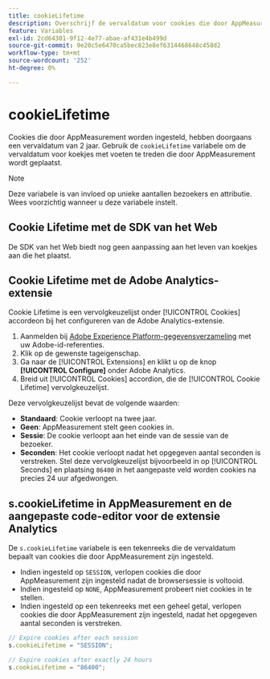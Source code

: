 ```yaml
---
title: cookieLifetime
description: Overschrijf de vervaldatum voor cookies die door AppMeasurement worden gemaakt.
feature: Variables
exl-id: 2cd64301-9f12-4e77-abae-af431e4b499d
source-git-commit: 9e20c5e6470ca5bec823e8ef6314468648c458d2
workflow-type: tm+mt
source-wordcount: '252'
ht-degree: 0%

---
```


# cookieLifetime

Cookies die door AppMeasurement worden ingesteld, hebben doorgaans een vervaldatum van 2 jaar. Gebruik de `cookieLifetime` variabele om de vervaldatum voor koekjes met voeten te treden die door AppMeasurement wordt geplaatst.

>[!NOTE]
>
>Deze variabele is van invloed op unieke aantallen bezoekers en attributie. Wees voorzichtig wanneer u deze variabele instelt.

## Cookie Lifetime met de SDK van het Web

De SDK van het Web biedt nog geen aanpassing aan het leven van koekjes aan die het plaatst.

## Cookie Lifetime met de Adobe Analytics-extensie

Cookie Lifetime is een vervolgkeuzelijst onder [!UICONTROL Cookies] accordeon bij het configureren van de Adobe Analytics-extensie.

1. Aanmelden bij [Adobe Experience Platform-gegevensverzameling](https://experience.adobe.com/data-collection) met uw Adobe-id-referenties.
1. Klik op de gewenste tageigenschap.
1. Ga naar de [!UICONTROL Extensions] en klikt u op de knop **[!UICONTROL Configure]** onder Adobe Analytics.
1. Breid uit [!UICONTROL Cookies] accordion, die de [!UICONTROL Cookie Lifetime] vervolgkeuzelijst.

Deze vervolgkeuzelijst bevat de volgende waarden:

* **Standaard**: Cookie verloopt na twee jaar.
* **Geen**: AppMeasurement stelt geen cookies in.
* **Sessie**: De cookie verloopt aan het einde van de sessie van de bezoeker.
* **Seconden**: Het cookie verloopt nadat het opgegeven aantal seconden is verstreken. Stel deze vervolgkeuzelijst bijvoorbeeld in op [!UICONTROL Seconds] en plaatsing `86400` in het aangepaste veld worden cookies na precies 24 uur afgedwongen.

## s.cookieLifetime in AppMeasurement en de aangepaste code-editor voor de extensie Analytics

De `s.cookieLifetime` variabele is een tekenreeks die de vervaldatum bepaalt van cookies die door AppMeasurement zijn ingesteld.

* Indien ingesteld op `SESSION`, verlopen cookies die door AppMeasurement zijn ingesteld nadat de browsersessie is voltooid.
* Indien ingesteld op `NONE`, AppMeasurement probeert niet cookies in te stellen.
* Indien ingesteld op een tekenreeks met een geheel getal, verlopen cookies die door AppMeasurement zijn ingesteld, nadat het opgegeven aantal seconden is verstreken.

```js
// Expire cookies after each session
s.cookieLifetime = "SESSION";

// Expire cookies after exactly 24 hours
s.cookieLifetime = "86400";
```
